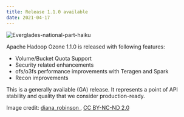 ```yaml
---
title: Release 1.1.0 available
date: 2021-04-17
---
```

<!---
  Licensed under the Apache License, Version 2.0 (the "License");
  you may not use this file except in compliance with the License.
  You may obtain a copy of the License at

   http://www.apache.org/licenses/LICENSE-2.0

  Unless required by applicable law or agreed to in writing, software
  distributed under the License is distributed on an "AS IS" BASIS,
  WITHOUT WARRANTIES OR CONDITIONS OF ANY KIND, either express or implied.
  See the License for the specific language governing permissions and
  limitations under the License. See accompanying LICENSE file.
-->

![Everglades-national-part-haiku](releases/1.1.0.jpg)

Apache Hadoop Ozone 1.1.0 is released with following features:

 * Volume/Bucket Quota Support
 * Security related enhancements
 * ofs/o3fs performance improvements with Teragen and Spark
 * Recon improvements 

This is a generally available (GA) release.
It represents a point of API stability and quality that we consider production-ready. 


Image credit: [ diana_robinson ][author], [CC BY-NC-ND 2.0][cc] 

[author]: https://www.flickr.com/photos/62501682@N00
[image]: https://www.flickr.com/photos/62501682@N00/48281791861
[cc]: https://creativecommons.org/licenses/by-nc-nd/2.0/
